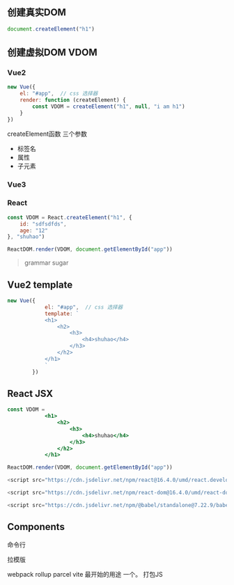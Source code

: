 ## 创建真实DOM
``` js
document.createElement("h1")
```

## 创建虚拟DOM VDOM
### Vue2
``` javascript
new Vue({
	el: "#app",  // css 选择器 
	render: function (createElement) {
		const VDOM = createElement("h1", null, "i am h1")
	}
})
```

createElement函数
三个参数
- 标签名
- 属性
- 子元素
### Vue3

### React
``` jsx
const VDOM = React.createElement("h1", {
	id: "sdfsdfds",
	age: "12"
}, "shuhao")

ReactDOM.render(VDOM, document.getElementById("app"))
```


> grammar sugar
## Vue2 template
``` js
new Vue({
            el: "#app",  // css 选择器 
            template: `
            <h1>
                <h2>
                    <h3>
                        <h4>shuhao</h4>
                    </h3>
                </h2>
            </h1>
            `
        })

```

## React JSX
``` jsx
const VDOM = 
            <h1>
                <h2>
                    <h3>
                        <h4>shuhao</h4>
                    </h3>
                </h2>
            </h1>

ReactDOM.render(VDOM, document.getElementById("app"))
```

``` js
<script src="https://cdn.jsdelivr.net/npm/react@16.4.0/umd/react.development.js"></script>

<script src="https://cdn.jsdelivr.net/npm/react-dom@16.4.0/umd/react-dom.development.js"></script>

<script src="https://cdn.jsdelivr.net/npm/@babel/standalone@7.22.9/babel.min.js"></script>
```
## Components

命令行

拉模版


webpack rollup parcel vite
最开始的用途            一个。         打包JS
